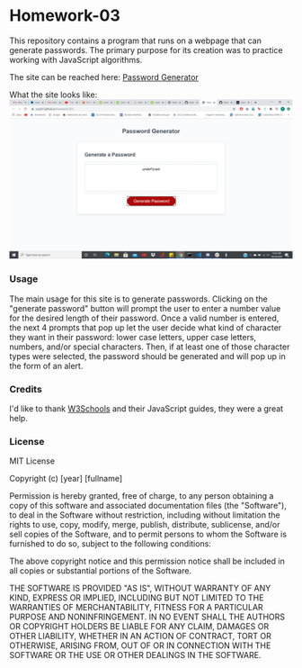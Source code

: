 # Homework-03

This repository contains a program that runs on a webpage that can generate passwords.  The primary purpose for its creation was to practice working with JavaScript algorithms.

The site can be reached here: [Password Generator](https://ryryp97.github.io/Homework-03/)

What the site looks like: 
![Password Generator](images/Password_Generator.png)

### Usage

The main usage for this site is to generate passwords.  Clicking on the "generate password" button will prompt the user to enter a number value for the desired length of their password.  Once a valid number is entered, the next 4 prompts that pop up let the user decide what kind of character they want in their password: lower case letters, upper case letters, numbers, and/or special characters.  Then, if at least one of those character types were selected, the password should be generated and will pop up in the form of an alert.

### Credits 

I'd like to thank [W3Schools](https://www.w3schools.com/) and their JavaScript guides, they were a great help.

### License

MIT License

Copyright (c) [year] [fullname]

Permission is hereby granted, free of charge, to any person obtaining a copy of this software and associated documentation files (the "Software"), to deal in the Software without restriction, including without limitation the rights to use, copy, modify, merge, publish, distribute, sublicense, and/or sell copies of the Software, and to permit persons to whom the Software is furnished to do so, subject to the following conditions:

The above copyright notice and this permission notice shall be included in all copies or substantial portions of the Software.

THE SOFTWARE IS PROVIDED "AS IS", WITHOUT WARRANTY OF ANY KIND, EXPRESS OR IMPLIED, INCLUDING BUT NOT LIMITED TO THE WARRANTIES OF MERCHANTABILITY, FITNESS FOR A PARTICULAR PURPOSE AND NONINFRINGEMENT. IN NO EVENT SHALL THE AUTHORS OR COPYRIGHT HOLDERS BE LIABLE FOR ANY CLAIM, DAMAGES OR OTHER LIABILITY, WHETHER IN AN ACTION OF CONTRACT, TORT OR OTHERWISE, ARISING FROM, OUT OF OR IN CONNECTION WITH THE SOFTWARE OR THE USE OR OTHER DEALINGS IN THE SOFTWARE.
